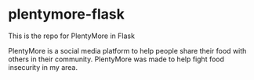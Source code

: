 # plentymore-flask
This is the repo for PlentyMore in Flask

PlentyMore is a social media platform to help people share their food with others in their community.
PlentyMore was made to help fight food insecurity in my area. 

